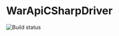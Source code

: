 # WarApiCSharpDriver

![Build status](https://ci.appveyor.com/api/projects/status/github/dmitry-abramov/WarApiCSharpDriver?svg=true&passingText=master&pendingText=master&failingText=master&branch=master)